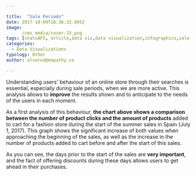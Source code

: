 ```yaml
---

title:  "Sale Periods"
date: 2017-10-09T16:36:32.895Z
image:
      /cms_media/cover-15.png
tags: [statsAPI, article,data viz,data visualization,infographics,sale periods viz,data sale periods]
categories:
  - Data Visualizations
typology: Other
author: alvarod@empathy.co

---
```

<iyd-iframe src="https://www.imagineyourdata.com/datavis/iyd-clickvsconv-daily/" desktop-height="350px" tablet-height="" mobile-height="" framebimg-order="1" webkitallowfullscreen mozallowfullscreen allowfullscreen></iyd-iframe>

Understanding users' behaviour of an online store through their searches is essential, especially during sale periods, when we are more active. This analysis allows to **improve** the results shown and to anticipate to the needs of the users in each moment.

As a first analysis of this behaviour, **the chart above shows a comparison between the number of product clicks and the amount of products** added to cart for a fashion store during the start of the summer sales in Spain (July 1, 2017). This graph shows the significant increase of both values ​​when approaching the beginning of the sales, as well as the increase in the number of products added to cart before and after the start of this sales.

As you can see, the days prior to the start of the sales are **very important**, and the fact of offering discounts during these days allows users to get ahead in their purchases.
